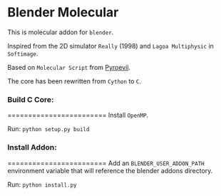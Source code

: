 Blender Molecular
========================

This is molecular addon for `blender`.

Inspired from the 2D simulator `Really` (1998) and `Lagoa Multiphysic` in `Softimage`.

Based on `Molecular Script` from [Pyroevil](https://github.com/Pyroevil/Blender-Molecular-Script).

The core has been rewritten from `Cython` to `C`.

### Build C Core:
========================
Install `OpenMP`.

Run: ```python setup.py build```

### Install Addon:
========================
Add an `BLENDER_USER_ADDON_PATH` environment variable that will reference the blender addons directory.

Run: ```python install.py```
